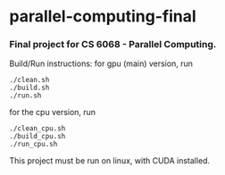 # parallel-computing-final
### Final project for CS 6068 - Parallel Computing.
Build/Run instructions:
for gpu (main) version, run 
```
./clean.sh
./build.sh
./run.sh
```
for the cpu version, run 
```
./clean_cpu.sh
./build_cpu.sh
./run_cpu.sh
```
This project must be run on linux, with CUDA installed.
